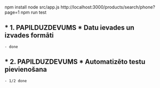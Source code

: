npm install
node src/app.js
http://localhost:3000/products/search/phone?page=1
npm run test

## \* 1. PAPILDUZDEVUMS \* Datu ievades un izvades formāti 
    - done
## \* 2. PAPILDUZDEVUMS \* Automatizēto testu pievienošana
    - 1/2 done
